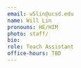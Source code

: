 ```yaml
---
email: w5lin@ucsd.edu
name: Will Lin
pronouns: HE/HIM
photo: staff/
bio: 
role: Teach Assistant
office-hours: TBD
---
```

